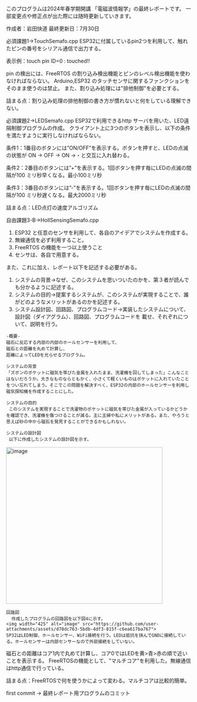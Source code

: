 このプログラムは2024年春学期開講 「電磁波情報学」の最終レポートです。
一部変更点や修正点が出た際には随時更新していきます。

作成者：岩田快道
最終更新日：7月30日


必須課題1->TouchSemafo.cpp
  ESP32に付属しているpin2つを利用して、触れたピンの番号をシリアル通信で出力する。

  表示例：touch pin ID=0 : touched!!

  pin の検出には、FreeRTOS の割り込み検出機能とピンのレベル検出機能を使わなければならない。
  Arduino,ESP32 のタッチセンサに関するファンクションをそのまま使うのは禁止。
  また、割り込み処理には"排他制御"を必要とする。

  詰まる点：割り込み処理の排他制御の書き方が慣れないと何をしている理解できない。

必須課題2->LEDSemafo.cpp
  ESP32で利用できるhttp サーバを用いた、LED遠隔制御プログラムの作成。
  クライアント上に3つのボタンを表示し、以下の条件を満たすように実行しなければならない。

  条件1：1番目のボタンには”ON/OFF”を表示する。ボタンを押すと、LEDの点滅の状態が
        ON → OFF → ON →・と交互に入れ替わる。

  条件2：2番目のボタンには”+”を表示する。1回ボタンを押す毎にLEDの点滅の間隔が100
        ミリ秒早くなる。最小100ミリ秒

  条件3：3番目のボタンには”-”を表示する。1回ボタンを押す毎にLEDの点滅の間隔が100
        ミリ秒遅くなる。最大2000ミリ秒

  詰まる点：LED点灯の速度アルゴリズム

自由課題3-B->HollSensingSemafo.cpp
  1. ESP32 と任意のセンサを利用して、各自のアイデアでシステムを作成する。
  2. 無線通信を必ず利用すること。
  3. FreeRTOS の機能を一つ以上使うこと
  4. センサは、各自で用意する。

  また、これに加え、レポート以下を記述する必要がある。
  1. システムの背景->なぜ、このシステムを思いついたのかを、第３者が読んでも分かるように記述する。
  2. システムの目的->提案するシステムが、このシステムが実現することで、誰がどのようなメリットがあるのかを記述する。
  3. システム設計図、回路図、プログラムコード->実装したシステムについて、設計図（ダイアグラム）、回路図、プログラムコードを
     載せ、それぞれについて、説明を行う。

    -概要-
    磁石に反応する内部の内部のホールセンサーを利用して、
    磁石との距離を丸めて計算し、
    距離によってLEDを光らせるプログラム。

    システムの背景
    「ズボンのポケットに磁気を帯びた金属を入れたまま、洗濯機を回してしまった」こんなことはないだろうか。大きなものならともかく、小さくて軽くいものはポケットに入れていたことをつい忘れてしまう。そこでこの問題を解決すべく、ESP32の内部のホールセンサーを利用し磁気探知機を作成することにした。
    
    システムの目的
     このシステムを実現することで洗濯物のポケットに磁気を帯びた金属が入っているかどうかを確認でき、洗濯機を傷つけることが減る。主に主婦や私にメリットがある。また、やろうと思えば砂の中から磁石を発見することができるかもしれない。

    システムの設計図
     以下に作成したシステムの設計図を示す。
   <img width="425" alt="image" src="https://github.com/user-attachments/assets/8b32d953-a1f0-41f9-b351-4e425c806d30">

    回路図
      作成したプログラムの回路図を以下図4に示す。
    <img width="425" alt="image" src="https://github.com/user-attachments/assets/d78dc763-5bdb-4df3-815f-c6ea617ba767">
    SP32はLED制御、ホールセンサー、WiFi接続を行う。LEDは抵抗を挟んでGNDに接続している。ホールセンサーは内部センサーなので外部接続をしていない。

   磁石との距離はコア1内で丸めて計算し、コア0ではLEDを黄>青>赤の順で近いことを表示する。
   FreeRTOSの機能として、"マルチコア"を利用した。無線通信はhttp通信で行っている。

   詰まる点：FreeRTOSで何を使うかによって変わる。マルチコアは比較的簡単。

first commit -> 最終レポート用プログラムのコミット
